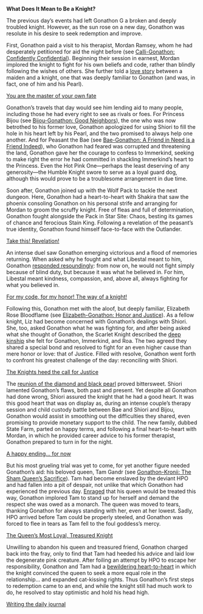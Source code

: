 **What Does It Mean to Be a Knight?**

The previous day’s events had left Gonathon G a broken and deeply troubled knight. However, as the sun rose on a new day, Gonathon was resolute in his desire to seek redemption and improve.

First, Gonathon paid a visit to his therapist, Mordan Ramsey, whom he had desperately petitioned for aid the night before (see [Calli-Gonathon: Confidently Confidential](#edge:calli-gigi)). Beginning their session in earnest, Mordan implored the knight to fight for his own beliefs and code, rather than blindly following the wishes of others. She further told a [love story](https://youtu.be/alQr5XqoUPs?t=964) between a maiden and a knight, one that was deeply familiar to Gonathon (and was, in fact, one of him and his Pearl).

[You are the master of your own fate](#embed:https://youtu.be/alQr5XqoUPs?t=1076)

Gonathon’s travels that day would see him lending aid to many people, including those he had every right to see as rivals or foes. For Princess Bijou (see [Bijou-Gonathon: Good Neighbors](#edge:gigi-bijou)), the one who was now betrothed to his former love, Gonathon apologized for using Shiori to fill the hole in his heart left by his Pearl, and the two promised to always help one another. And for Peasant the Bae (see [Bae-Gonathon: A Friend in Need is a Friend Indeed](#edge:bae-gigi)), who Gonathon had feared was corrupted and threatening the land, Gonathon gave her the courage to confess to Immerkind, seeking to make right the error he had committed in shackling Immerkind’s heart to the Princess. Even the Hot Pink One—perhaps the least deserving of any generosity—the Humble Knight swore to serve as a loyal guard dog, although this would prove to be a troublesome arrangement in due time.

Soon after, Gonathon joined up with the Wolf Pack to tackle the next dungeon. Here, Gonathon had a heart-to-heart with Shakira that saw the phoenix consoling Gonathon on his personal strife and arranging for Mordan to groom the scruffy knight. Free of fleas and full of determination, Gonathon fought alongside the Pack in Star Site: Chaos, besting its games of chance and ferocious Stain King. Following a revelation of the peasant’s true identity, Gonathon found himself face-to-face with the Outlander.

[Take this! Revelation!](#embed:https://youtu.be/alQr5XqoUPs?t=7292)

An intense duel saw Gonathon emerging victorious and a flood of memories returning. When asked why he fought and what Libestal meant to him, Gonathon [responded resoundingly](https://youtu.be/alQr5XqoUPs?t=7383): from now on, he would not fight simply because of blind duty, but because it was what he believed in. For him, Libestal meant kindness, compassion, and, above all, always fighting for what you believed in.

[For my code, for my honor! The way of a knight!](#embed:https://youtu.be/alQr5XqoUPs?t=7585)

Following this, Gonathon met with the aloof, but deeply familiar, Elizabeth Rose Bloodflame (see [Elizabeth-Gonathon: Honor and Justice](#edge:liz-gigi)). As a fellow knight, Liz had become concerned with Gonathon’s dealings with Shiori. She, too, asked Gonathon what he was fighting for, and after being asked what she thought of Gonathon, the Scarlet Knight described the [deep kinship](https://youtu.be/alQr5XqoUPs?t=10855) she felt for Gonathon, Immerkind, and Roa. The two agreed they shared a special bond and resolved to fight for an even higher cause than mere honor or love: that of Justice. Filled with resolve, Gonathon went forth to confront his greatest challenge of the day: reconciling with Shiori.

[The Knights heed the call for Justice](#embed:https://youtu.be/alQr5XqoUPs?t=10989)

The [reunion of the diamond and black pearl](https://youtu.be/alQr5XqoUPs?t=11506) proved bittersweet. Shiori lamented Gonathon’s flaws, both past and present. Yet despite all Gonathon had done wrong, Shiori assured the knight that he had a good heart. It was this good heart that was on display as, during an intense couple’s therapy session and child custody battle between Bae and Shiori and Bijou, Gonathon would assist in smoothing out the difficulties they shared, even promising to provide monetary support to the child. The new family, dubbed State Farm, parted on happy terms, and following a final heart-to-heart with Mordan, in which he provided career advice to his former therapist, Gonathon prepared to turn in for the night.

[A happy ending… for now](#embed:https://youtu.be/alQr5XqoUPs?t=14038)

But his most grueling trial was yet to come, for yet another figure needed Gonathon’s aid: his beloved queen, Tam Gandr (see [Gonathon-Kronii: The Sham Queen’s Sacrifice](#edge:kronii-gigi)). Tam had become enslaved by the deviant HPO and had fallen into a pit of despair, not unlike that which Gonathon had experienced the previous day. [Enraged](https://youtu.be/alQr5XqoUPs?t=15494) that his queen would be treated this way, Gonathon implored Tam to stand up for herself and demand the respect she was owed as a monarch. The queen was moved to tears, thanking Gonathon for always standing with her, even at her lowest. Sadly, HPO arrived before Tam could be properly steeled, and Gonathon was forced to flee in tears as Tam fell to the foul goddess’s mercy.

[The Queen’s Most Loyal, Treasured Knight](#embed:https://youtu.be/alQr5XqoUPs?t=15915)

Unwilling to abandon his queen and treasured friend, Gonathon charged back into the fray, only to find that Tam had heeded his advice and laid low the degenerate pink creature. After foiling an attempt by HPO to escape her responsibility, Gonathon and Tam had a [bewildering heart-to-heart](https://youtu.be/alQr5XqoUPs?t=18669) in which the knight convinced the queen to seek a more equal role in the relationship… and expanded cat-kissing rights. Thus Gonathon’s first steps to redemption came to an end, and while the knight still had much work to do, he resolved to stay optimistic and hold his head high.

[Writing the daily journal](#embed:https://youtu.be/alQr5XqoUPs?t=16249)
